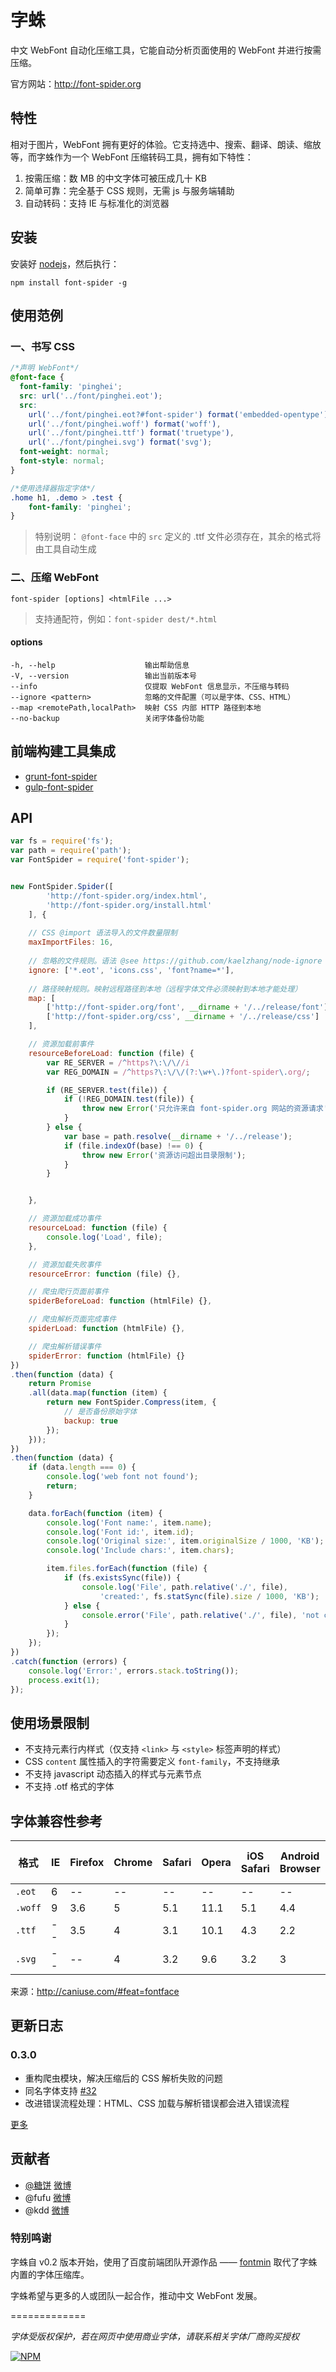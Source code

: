 # 字蛛

中文 WebFont 自动化压缩工具，它能自动分析页面使用的 WebFont 并进行按需压缩。

官方网站：<http://font-spider.org>

## 特性

相对于图片，WebFont 拥有更好的体验。它支持选中、搜索、翻译、朗读、缩放等，而字蛛作为一个 WebFont 压缩转码工具，拥有如下特性：

1. 按需压缩：数 MB 的中文字体可被压成几十 KB
2. 简单可靠：完全基于 CSS 规则，无需 js 与服务端辅助
3. 自动转码：支持 IE 与标准化的浏览器

## 安装

安装好 [nodejs](http://nodejs.org)，然后执行：

``` 
npm install font-spider -g
```

## 使用范例

### 一、书写 CSS

``` css
/*声明 WebFont*/
@font-face {
  font-family: 'pinghei';
  src: url('../font/pinghei.eot');
  src:
    url('../font/pinghei.eot?#font-spider') format('embedded-opentype'),
    url('../font/pinghei.woff') format('woff'),
    url('../font/pinghei.ttf') format('truetype'),
    url('../font/pinghei.svg') format('svg');
  font-weight: normal;
  font-style: normal;
}

/*使用选择器指定字体*/
.home h1, .demo > .test {
    font-family: 'pinghei';
}
```

> 特别说明： `@font-face` 中的 `src` 定义的 .ttf 文件必须存在，其余的格式将由工具自动生成

### 二、压缩 WebFont

``` 
font-spider [options] <htmlFile ...>
```

> 支持通配符，例如：`font-spider dest/*.html`

#### options

``` 
-h, --help                    输出帮助信息
-V, --version                 输出当前版本号
--info                        仅提取 WebFont 信息显示，不压缩与转码
--ignore <pattern>            忽略的文件配置（可以是字体、CSS、HTML）
--map <remotePath,localPath>  映射 CSS 内部 HTTP 路径到本地
--no-backup                   关闭字体备份功能
```

## 前端构建工具集成

- [grunt-font-spider](https://github.com/aui/grunt-font-spider)
- [gulp-font-spider](https://github.com/aui/gulp-font-spider)

## API

``` javascript
var fs = require('fs');
var path = require('path');
var FontSpider = require('font-spider');


new FontSpider.Spider([
        'http://font-spider.org/index.html',
        'http://font-spider.org/install.html'
    ], {
    
    // CSS @import 语法导入的文件数量限制
    maxImportFiles: 16,
    
    // 忽略的文件规则。语法 @see https://github.com/kaelzhang/node-ignore
    ignore: ['*.eot', 'icons.css', 'font?name=*'],
    
    // 路径映射规则。映射远程路径到本地（远程字体文件必须映射到本地才能处理）
    map: [
        ['http://font-spider.org/font', __dirname + '/../release/font'],
        ['http://font-spider.org/css', __dirname + '/../release/css']
    ],

    // 资源加载前事件
    resourceBeforeLoad: function (file) {
        var RE_SERVER = /^https?\:\/\//i
        var REG_DOMAIN = /^https?\:\/\/(?:\w+\.)?font-spider\.org/;

        if (RE_SERVER.test(file)) {
            if (!REG_DOMAIN.test(file)) {
                throw new Error('只允许来自 font-spider.org 网站的资源请求');
            }
        } else {
            var base = path.resolve(__dirname + '/../release');
            if (file.indexOf(base) !== 0) {
                throw new Error('资源访问超出目录限制');
            }
        }


    },

    // 资源加载成功事件
    resourceLoad: function (file) {
        console.log('Load', file);
    },

    // 资源加载失败事件
    resourceError: function (file) {},

    // 爬虫爬行页面前事件
    spiderBeforeLoad: function (htmlFile) {},

    // 爬虫解析页面完成事件
    spiderLoad: function (htmlFile) {},

    // 爬虫解析错误事件
    spiderError: function (htmlFile) {}
})
.then(function (data) {
    return Promise
    .all(data.map(function (item) {
        return new FontSpider.Compress(item, {
            // 是否备份原始字体
            backup: true
        });
    }));
})
.then(function (data) {
    if (data.length === 0) {
        console.log('web font not found');
        return;
    }

    data.forEach(function (item) {
        console.log('Font name:', item.name);
        console.log('Font id:', item.id);
        console.log('Original size:', item.originalSize / 1000, 'KB');
        console.log('Include chars:', item.chars);

        item.files.forEach(function (file) {
            if (fs.existsSync(file)) {
                console.log('File', path.relative('./', file),
                    'created:', fs.statSync(file).size / 1000, 'KB');
            } else {
                console.error('File', path.relative('./', file), 'not created');
            }
        });
    });
})
.catch(function (errors) {
    console.log('Error:', errors.stack.toString());
    process.exit(1);
});
```

## 使用场景限制

- 不支持元素行内样式（仅支持 `<link>` 与 `<style>` 标签声明的样式）
- CSS `content` 属性插入的字符需要定义 `font-family`，不支持继承
- 不支持 javascript 动态插入的样式与元素节点
- 不支持 .otf 格式的字体

## 字体兼容性参考

| 格式      | IE   | Firefox | Chrome | Safari | Opera | iOS Safari | Android Browser | Chrome for Android | 
| ------- | ---- | ------- | ------ | ------ | ----- | ---------- | --------------- | ------------------ | 
| `.eot`  | 6    | --      | --     | --     | --    | --         | --              | --                 | 
| `.woff` | 9    | 3.6     | 5      | 5.1    | 11.1  | 5.1        | 4.4             | 36                 | 
| `.ttf`  | --   | 3.5     | 4      | 3.1    | 10.1  | 4.3        | 2.2             | 36                 | 
| `.svg`  | --   | --      | 4      | 3.2    | 9.6   | 3.2        | 3               | 36                 | 

来源：<http://caniuse.com/#feat=fontface>

## 更新日志

### 0.3.0

- 重构爬虫模块，解决压缩后的 CSS 解析失败的问题
- 同名字体支持 [#32](https://github.com/aui/font-spider/issues/32)
- 改进错误流程处理：HTML、CSS 加载与解析错误都会进入错误流程

[更多](./CHANGELOG.md)

## 贡献者

- [@糖饼](https://github.com/aui) [微博](http://www.weibo.com/planeart)
- @fufu [微博](http://www.weibo.com/u/1715968673)
- @kdd [微博](http://www.weibo.com/kddie)

### 特别鸣谢

字蛛自 v0.2 版本开始，使用了百度前端团队开源作品 —— [fontmin](https://github.com/ecomfe/fontmin) 取代了字蛛内置的字体压缩库。

字蛛希望与更多的人或团队一起合作，推动中文 WebFont 发展。

=============

*字体受版权保护，若在网页中使用商业字体，请联系相关字体厂商购买授权*

[![NPM](https://nodei.co/npm/font-spider.png?downloads=true&stars=true)](https://nodei.co/npm/font-spider/)